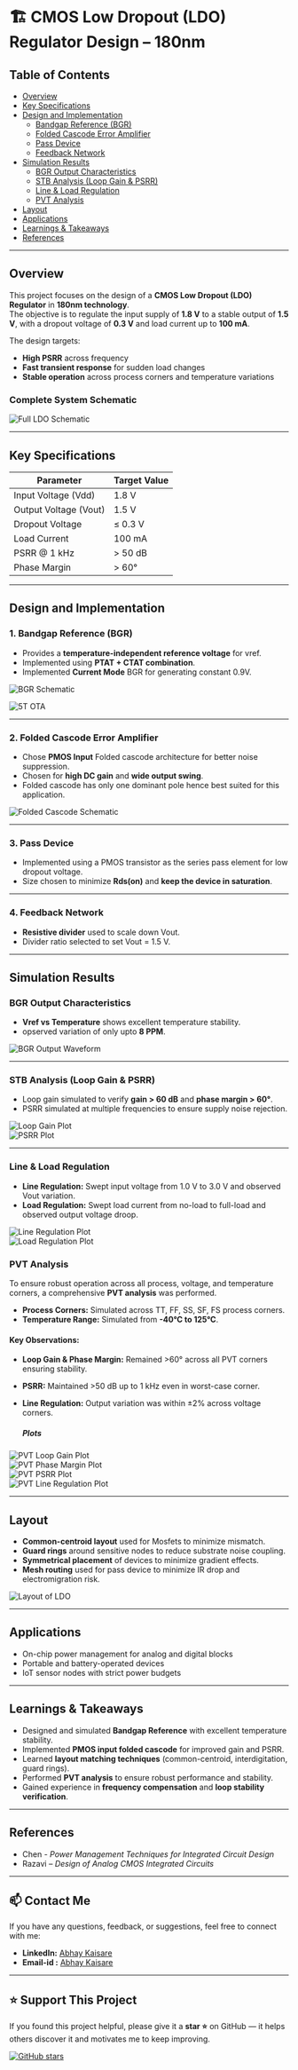 # 🏗 CMOS Low Dropout (LDO) Regulator Design – 180nm

## Table of Contents
- [Overview](#overview)
- [Key Specifications](#key-specifications)
- [Design and Implementation](#design-and-implementation)
  - [Bandgap Reference (BGR)](#1-bandgap-reference-bgr)
  - [Folded Cascode Error Amplifier](#2-folded-cascode-error-amplifier)
  - [Pass Device](#3-pass-device)
  - [Feedback Network](#4-feedback-network)
- [Simulation Results](#simulation-results)
  - [BGR Output Characteristics](#bgr-output-characteristics)
  - [STB Analysis (Loop Gain & PSRR)](#stb-analysis)
  - [Line & Load Regulation](#line--load-regulation)
  - [PVT Analysis](#pvt-analysis)
- [Layout](#layout)
- [Applications](#applications)
- [Learnings & Takeaways](#learnings--takeaways)
- [References](#references)

---

## Overview
This project focuses on the design of a **CMOS Low Dropout (LDO) Regulator** in **180nm technology**.  
The objective is to regulate the input supply of **1.8 V** to a stable output of **1.5 V**, with a dropout voltage of **0.3 V** and load current up to **100 mA**.

The design targets:
- **High PSRR** across frequency
- **Fast transient response** for sudden load changes
- **Stable operation** across process corners and temperature variations

### Complete System Schematic
![Full LDO Schematic](assets/LDO_Last_without_voltage_1.png)

---

## Key Specifications
| Parameter           | Target Value         |
|--------------------|--------------------|
| Input Voltage (Vdd) | 1.8 V             |
| Output Voltage (Vout) | 1.5 V           |
| Dropout Voltage     | ≤ 0.3 V           |
| Load Current        | 100 mA             |
| PSRR @ 1 kHz       | > 50 dB           |
| Phase Margin       | > 60°             |

---

## Design and Implementation

### 1. Bandgap Reference (BGR)
- Provides a **temperature-independent reference voltage** for vref.
- Implemented using **PTAT + CTAT combination**.
- Implemented **Current Mode** BGR for generating constant 0.9V.

![BGR Schematic](assets/BGR_final_last_1.png)

![5T OTA](assets/5pack_last_1.png)

---

### 2. Folded Cascode Error Amplifier
- Chose **PMOS Input** Folded cascode architecture for better noise suppression.
- Chosen for **high DC gain** and **wide output swing**.
- Folded cascode has only one dominant pole hence best suited for this application.

![Folded Cascode Schematic](assets/folded_cascode.png)

---

### 3. Pass Device
- Implemented using a PMOS transistor as the series pass element for low dropout voltage.
- Size chosen to minimize **Rds(on)** and **keep the device in saturation**.

---

### 4. Feedback Network
- **Resistive divider** used to scale down Vout.
- Divider ratio selected to set Vout = 1.5 V.

---

## Simulation Results

### BGR Output Characteristics
- **Vref vs Temperature** shows excellent temperature stability.
- opserved variation of only upto **8 PPM**.

![BGR Output Waveform](assets/vpoint_output_bgr_1.png)

---

### STB Analysis (Loop Gain & PSRR)
- Loop gain simulated to verify **gain > 60 dB** and **phase margin > 60°**.
- PSRR simulated at multiple frequencies to ensure supply noise rejection.

![Loop Gain Plot](assets/stb_analysis_final.png)  
![PSRR Plot](assets/psrr_final_analysis.png)

---

### Line & Load Regulation
- **Line Regulation:** Swept input voltage from 1.0 V to 3.0 V and observed Vout variation.
- **Load Regulation:** Swept load current from no-load to full-load and observed output voltage droop.

![Line Regulation Plot](assets/line_regulation_final.png)  
![Load Regulation Plot](assets/load_regulation_final_1.png)

### PVT Analysis
To ensure robust operation across all process, voltage, and temperature corners, a comprehensive **PVT analysis** was performed.

- **Process Corners:** Simulated across TT, FF, SS, SF, FS process corners.
- **Temperature Range:** Simulated from **-40°C to 125°C**.

#### Key Observations:
- **Loop Gain & Phase Margin:** Remained >60° across all PVT corners ensuring stability.
- **PSRR:** Maintained >50 dB up to 1 kHz even in worst-case corner.
- **Line Regulation:** Output variation was within ±2% across voltage corners.

  ##### Plots
![PVT Loop Gain Plot](assets/pvt_gain_plot.jpg)  
![PVT Phase Margin Plot](assets/pvt_phase_new.jpg)  
![PVT PSRR Plot](assets/pvt_psrr.jpg)  
![PVT Line Regulation Plot](assets/pvt_line_regulation.jpg)


---

## Layout
- **Common-centroid layout** used for Mosfets to minimize mismatch.
- **Guard rings** around sensitive nodes to reduce substrate noise coupling.
- **Symmetrical placement** of devices to minimize gradient effects.
- **Mesh routing** used for pass device to minimize IR drop and electromigration risk.

![Layout of LDO](assets/mod_mesh_1.png)

---

## Applications
- On-chip power management for analog and digital blocks
- Portable and battery-operated devices
- IoT sensor nodes with strict power budgets

---

## Learnings & Takeaways
- Designed and simulated **Bandgap Reference** with excellent temperature stability.
- Implemented **PMOS input folded cascode** for improved gain and PSRR.
- Learned **layout matching techniques** (common-centroid, interdigitation, guard rings).
- Performed **PVT analysis** to ensure robust performance and stability.
- Gained experience in **frequency compensation** and **loop stability verification**.

---

## References
- Chen - *Power Management Techniques for Integrated Circuit Design*
- Razavi – *Design of Analog CMOS Integrated Circuits*

---

## 📫 Contact Me
If you have any questions, feedback, or suggestions, feel free to connect with me:

- **LinkedIn:** [Abhay Kaisare](https://www.linkedin.com/in/abhay-kaisare-41172b261/)
- **Email-id :** [Abhay Kaisare](kaisareab@gmail.com)

---

## ⭐ Support This Project
If you found this project helpful, please give it a **star ⭐** on GitHub — it helps others discover it and motivates me to keep improving.

[![GitHub stars](https://img.shields.io/github/stars/abhaykaisare/LDO-Design-Project?style=social)](https://github.com/abhaykaisare/LDO-Design-Project/stargazers)

